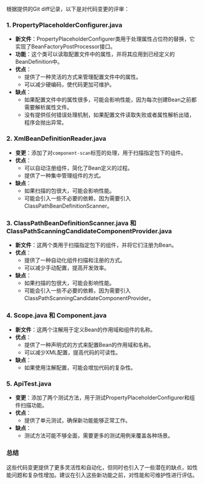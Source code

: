 根据提供的Git diff记录，以下是对代码变更的评审：

### 1. PropertyPlaceholderConfigurer.java
- **新文件**：PropertyPlaceholderConfigurer类用于处理属性占位符的替换，它实现了BeanFactoryPostProcessor接口。
- **功能**：这个类可以读取配置文件中的属性，并将其应用到已经定义的BeanDefinition中。
- **优点**：
  - 提供了一种灵活的方式来管理配置文件中的属性。
  - 可以减少硬编码，使代码更加可维护。
- **缺点**：
  - 如果配置文件中的属性很多，可能会影响性能，因为每次创建Bean之前都需要解析属性文件。
  - 没有提供任何错误处理机制，如果配置文件读取失败或者属性解析出错，程序会抛出异常。

### 2. XmlBeanDefinitionReader.java
- **变更**：添加了对`component-scan`标签的处理，用于扫描指定包下的组件。
- **优点**：
  - 可以自动注册组件，简化了Bean定义的过程。
  - 提供了一种集中管理组件的方式。
- **缺点**：
  - 如果扫描的包很大，可能会影响性能。
  - 可能会引入一些不必要的依赖，因为需要引入ClassPathBeanDefinitionScanner。

### 3. ClassPathBeanDefinitionScanner.java 和 ClassPathScanningCandidateComponentProvider.java
- **新文件**：这两个类用于扫描指定包下的组件，并将它们注册为Bean。
- **优点**：
  - 提供了一种自动化组件扫描和注册的方式。
  - 可以减少手动配置，提高开发效率。
- **缺点**：
  - 如果扫描的包很大，可能会影响性能。
  - 可能会引入一些不必要的依赖，因为需要引入ClassPathScanningCandidateComponentProvider。

### 4. Scope.java 和 Component.java
- **新文件**：这两个注解用于定义Bean的作用域和组件的名称。
- **优点**：
  - 提供了一种声明式的方式来配置Bean的作用域和名称。
  - 可以减少XML配置，提高代码的可读性。
- **缺点**：
  - 如果使用注解配置，可能会增加代码的复杂性。

### 5. ApiTest.java
- **变更**：添加了两个测试方法，用于测试PropertyPlaceholderConfigurer和组件扫描功能。
- **优点**：
  - 提供了单元测试，确保新功能能够正常工作。
- **缺点**：
  - 测试方法可能不够全面，需要更多的测试用例来覆盖各种场景。

### 总结
这些代码变更提供了更多灵活性和自动化，但同时也引入了一些潜在的缺点，如性能问题和复杂性增加。建议在引入这些新功能之前，对性能和可维护性进行评估。